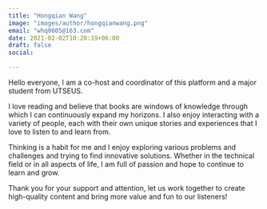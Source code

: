 ```yaml
---
title: "Hongqian Wang"
image: "images/author/hongqianwang.png"
email: "whq0605@163.com"
date: 2021-02-02T10:20:19+06:00
draft: false
social:

---
```


Hello everyone, I am a co-host and coordinator of this platform and a major student from UTSEUS.

I love reading and believe that books are windows of knowledge through which I can continuously expand my horizons. I also enjoy interacting with a variety of people, each with their own unique stories and experiences that I love to listen to and learn from.

Thinking is a habit for me and I enjoy exploring various problems and challenges and trying to find innovative solutions. Whether in the technical field or in all aspects of life, I am full of passion and hope to continue to learn and grow.

Thank you for your support and attention, let us work together to create high-quality content and bring more value and fun to our listeners!
